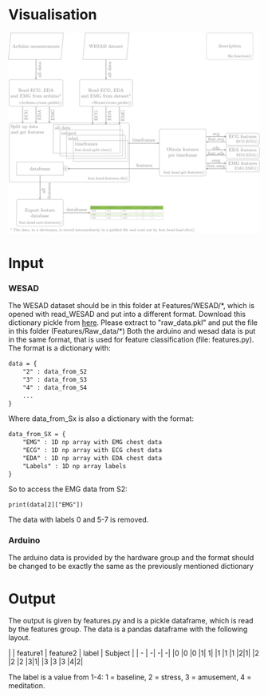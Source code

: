 # Visualisation
![](../Figures/features_flow.svg)

# Input
### WESAD
The WESAD dataset should be in this folder at Features/WESAD/\*, which is opened with read_WESAD and put into a different format. Download this dictionary pickle from [here](https://drive.google.com/file/d/1H9UYMfebv40WnRRoZgf4nFpQDRa_Q_RM/view?usp=drive_link). Please extract to "raw_data.pkl" and put the file in this folder (Features/Raw_data/\*)
Both the arduino and wesad data is put in the same format, that is used for feature classification (file: features.py).
The format is a dictionary with:
```
data = {
    "2" : data_from_S2
    "3" : data_from_S3
    "4" : data_from_S4
    ...
}
```
Where data_from_Sx is also a dictionary with the format:
```
data_from_SX = {
    "EMG" : 1D np array with EMG chest data
    "ECG" : 1D np array with ECG chest data
    "EDA" : 1D np array with EDA chest data
    "Labels" : 1D np array labels
}
```
So to access the EMG data from S2:
```
print(data[2]["EMG"])
```
The data with labels 0 and 5-7 is removed. 
### Arduino
The arduino data is provided by the hardware group and the format should be changed to be exactly the same as the previously mentioned dictionary

# Output
The output is given by features.py and is a pickle dataframe, which is read by the features group. The data is a pandas dataframe with the following layout.

|  |  feature1  | feature2  | label | Subject |
| - | -| -| -|
|0         |0         |0      |1| 1|
|1         |1         |1      |2|1|
|2         |2         |2      |3|1|
|3         |3         |3      |4|2|

The label is a value from 1-4: 1 = baseline, 2 = stress, 3 = amusement, 4 = meditation.

